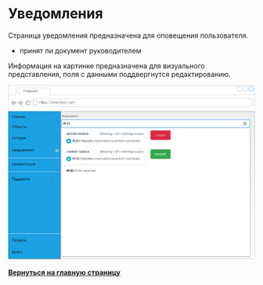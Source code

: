 #  Уведомления

Страница уведомления предназначена для оповещения пользователя.

- принят ли документ руководителем

Информация на картинке предназначена для визуального представления, поля с данными поддвергнутся редактированию.

![](../../../images/md-images/part-2/ui-app/img8.png)

[**Вернуться на главную страницу**](../../../README.md)